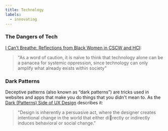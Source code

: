 ```yaml
---
title: Technology
labels: 
  - innovating
---
```


<h3>The Dangers of Tech</h3>


  <a href="https://par.nsf.gov/servlets/purl/10213020">I Can’t Breathe: Reflections from Black Women in CSCW and HCI</a>:

  >"As a word of caution, it is naïve to think that technology alone can be a panacea for systemic oppression, since technology can only amplify what already exists within society"
    


<!-- <h2>Tech on the rise</h2>
<p>
Deceptive patterns (also known as “dark patterns”) are tricks used in websites and apps that make you do things that you didn't mean to </p>


<h2>Digital Privacy</h2>
<p>
Deceptive patterns (also known as “dark patterns”) are tricks used in websites and apps that make you do things that you didn't mean to </p> -->


<h3>Dark Patterns</h3>
<p>
Deceptive patterns (also known as “dark patterns”) are tricks used in websites and apps that make you do things that you didn't mean to. As the <a href="https://demox.tw/media/component/pdf/The_Dark_Patterns_Side_of_UX_Design_Zi6OmZR.pdf">Dark (Patterns) Side of UX Design</a> describes it: 

  >"Design is inherently a persuasive act, where the
    designer creates intentional change in the world that either directly or indirectly induces behavioral or social change." 
